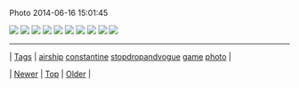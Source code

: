 <!--
title: Photo 2014-06-16 15
date: 2020-06-28T15:27:00.328Z
tags: airship, constantine, stopdropandvogue, game, photo
-->


Photo 2014-06-16 15:01:45

![](88961039796-0.png)
![](88961039796-1.jpg)
![](88961039796-2.jpg)
![](88961039796-3.jpg)
![](88961039796-4.jpg)
![](88961039796-5.jpg)
![](88961039796-6.jpg)
![](88961039796-7.jpg)
![](88961039796-8.jpg)
![](88961039796-9.jpg)

<!--BOTTOM-POST-NAVIGATION-->
---

| [Tags](tags.md) | [airship](tag-airship.md) [constantine](tag-constantine.md) [stopdropandvogue](tag-stopdropandvogue.md) [game](tag-game.md) [photo](tag-photo.md) |

| [Newer](88955941879.md) | [Top](index.md) | [Older](88979291051.md) |